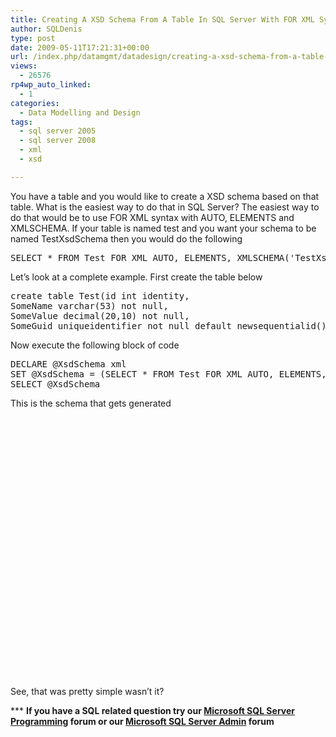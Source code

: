 ```yaml
---
title: Creating A XSD Schema From A Table In SQL Server With FOR XML Syntax
author: SQLDenis
type: post
date: 2009-05-11T17:21:31+00:00
url: /index.php/datamgmt/datadesign/creating-a-xsd-schema-from-a-table-in-sq/
views:
  - 26576
rp4wp_auto_linked:
  - 1
categories:
  - Data Modelling and Design
tags:
  - sql server 2005
  - sql server 2008
  - xml
  - xsd

---
```

You have a table and you would like to create a XSD schema based on that table. What is the easiest way to do that in SQL Server? The easiest way to do that would be to use FOR XML syntax with AUTO, ELEMENTS and XMLSCHEMA. If your table is named test and you want your schema to be named TestXsdSchema then you would do the following

<pre>SELECT * FROM Test FOR XML AUTO, ELEMENTS, XMLSCHEMA('TestXsdSchema')</pre>

Let&#8217;s look at a complete example. First create the table below

<pre>create table Test(id int identity,
SomeName varchar(53) not null,
SomeValue decimal(20,10) not null,
SomeGuid uniqueidentifier not null default newsequentialid())</pre>

Now execute the following block of code

<pre>DECLARE @XsdSchema xml
SET @XsdSchema = (SELECT * FROM Test FOR XML AUTO, ELEMENTS, XMLSCHEMA('TestXsdSchema'))
SELECT @XsdSchema</pre>

This is the schema that gets generated

<pre><xsd:schema targetNamespace="TestXsdSchema" elementFormDefault="qualified">
 <xsd:import namespace="http://schemas.microsoft.com/sqlserver/2004/sqltypes" schemaLocation="http://schemas.microsoft.com/sqlserver/2004/sqltypes/sqltypes.xsd"/>
<xsd:element name="Test">
<xsd:complexType>
<xsd:sequence>
 <xsd:element name="id" type="sqltypes:int"/>
<xsd:element name="SomeName">
<xsd:simpleType>
<xsd:restriction base="sqltypes:varchar" sqltypes:localeId="1033" sqltypes:sqlCompareOptions="IgnoreCase IgnoreKanaType IgnoreWidth" sqltypes:sqlSortId="52">
 <xsd:maxLength value="53"/>
 </xsd:restriction>
 </xsd:simpleType>
 </xsd:element>
<xsd:element name="SomeValue">
<xsd:simpleType>
<xsd:restriction base="sqltypes:decimal">
 <xsd:totalDigits value="20"/>
 <xsd:fractionDigits value="10"/>
 </xsd:restriction>
 </xsd:simpleType>
 </xsd:element>
 <xsd:element name="SomeGuid" type="sqltypes:uniqueidentifier"/>
 </xsd:sequence>
 </xsd:complexType>
 </xsd:element>
 </xsd:schema></pre>

See, that was pretty simple wasn&#8217;t it?

\*** **If you have a SQL related question try our [Microsoft SQL Server Programming][1] forum or our [Microsoft SQL Server Admin][2] forum**<ins></ins>

 [1]: http://forum.lessthandot.com/viewforum.php?f=17
 [2]: http://forum.lessthandot.com/viewforum.php?f=22